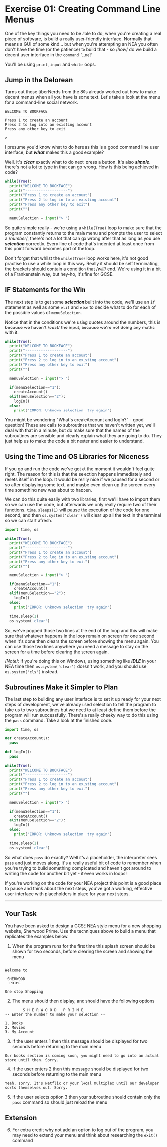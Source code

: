# Exercise 01: Creating Command Line Menus

One of the key things you need to be able to do, when you're creating a real piece of software, is build a really user-friendly interface. Normally that means a GUI of some kind… but when you're attempting an NEA you often don't have the time (or the patience) to build that - so /*how*/ do we build a decent user interface in the `command line`?

You'll be using `print`, `input` and `while` loops.

## Jump in the Delorean

Turns out those überNerds from the 80s already worked out how to make decent menus when all you have is some text. Let's take a look at the menu for a command-line social network.

```
WELCOME TO BOOKFACE
-------------------
Press 1 to create an account
Press 2 to log into an existing account
Press any other key to exit

>

```

I presume you'd know what to do here as this is a good command line user interface, but ***what*** makes this a good example?

Well, it's ***clear*** exactly what to do next, press a button. It's also ***simple***, there's not a lot to type in that can go wrong. How is this being achieved in code?

```python
while(True):
  print("WELCOME TO BOOKFACE")
  print("-------------------")
  print("Press 1 to create an account")
  print("Press 2 to log in to an existing account")
  print("Press any other key to exit")
  print("")

  menuSelection = input("> ")
```

So quite simple really - we're using a `while(True)` loop to make sure that the program constantly returns to the main menu and prompts the user to select a /*number*/, there's not a lot that can go wrong after that as long as you use ***selection*** correctly. Every line of code that's indented at least once from this point forward becomes part of the loop.

Don't forget that whilst the `while(True)` loop works here, it's not good practise to use a while loop in this way. Really it should be self terminating, the brackets should contain a condition that /*will*/ end. We're using it in a bit of a Frankenstein way, but hey-ho, it's fine for GCSE.

## IF Statements for the Win

The next step is to get some ***selection*** built into the code, we'll use an `if` statement as well as some `elif` and `else` to decide what to do for each of the possible values of `menuSelection`.

Notice that in the conditions we're using quotes around the numbers, this is because we haven't /*cast*/ the input, because we're not doing any maths with it.

```python
while(True):
  print("WELCOME TO BOOKFACE")
  print("-------------------")
  print("Press 1 to create an account")
  print("Press 2 to log in to an existing account")
  print("Press any other key to exit")
  print("")

  menuSelection = input("> ")

  if(menuSelection=="1"):
    createAccount()
  elif(menuSelection=="2"):
    logIn()
  else:
    print("ERROR: Unknown selection, try again")
```

You might be wondering "What's createAccount and logIn?" - good question! These are calls to subroutines that we haven't written yet, we'll deal with that in a minute, but do make sure that the names of the subroutines are sensible and clearly explain what they are going to do. They just help us to make the code a bit neater and easier to understand.

## Using the Time and OS Libraries for Niceness

If you go and run the code we've got at the moment it wouldn't feel quite right. The reason for this is that the selection happens immediately and resets itself in the loop. It would be really nice if we paused for a second or so after displaying some text, and maybe even clean up the screen every time something new was about to happen.

We can do this quite easily with two libraries, first we'll have to import them so we can use the code, but afterwards we only really require two of their functions. `time.sleeps(1)` will pause the execution of the code for one second, and then `os.system('clear')` will clear up all the text in the terminal so we can start afresh.

```python
import time, os

while(True):
  print("WELCOME TO BOOKFACE")
  print("-------------------")
  print("Press 1 to create an account")
  print("Press 2 to log in to an existing account")
  print("Press any other key to exit")
  print("")

  menuSelection = input("> ")

  if(menuSelection=="1"):
    createAccount()
  elif(menuSelection=="2"):
    logIn()
  else:
    print("ERROR: Unknown selection, try again")

  time.sleep(1)
  os.system('clear')

```

So, we've popped those two lines at the end of the loop  and this will make sure that whatever happens in the loop remain on screen for one second when it's done then clears the screen before showing the menu again. You can use those two lines anywhere you need a message to stay on the screen for a time before clearing the screen again.

/*Note*/: If you're doing this on Windows, using something like ***IDLE*** in your NEA time then `os.system('clear')` doesn't work, and you should use `os.system('cls')` instead.

## Subroutines Make it Simpler to Plan

The last step to building any user interface is to set it up ready for your next steps of development, we've already used selection to tell the program to take us to two subroutines but we need to at least define them before the program will run successfully. There's a really cheeky way to do this using the `pass` command. Take a look at the finished code.

```python
import time, os

def createAccount():
  pass

def logIn():
  pass

while(True):
  print("WELCOME TO BOOKFACE")
  print("-------------------")
  print("Press 1 to create an account")
  print("Press 2 to log in to an existing account")
  print("Press any other key to exit")
  print("")

  menuSelection = input("> ")

  if(menuSelection=="1"):
    createAccount()
  elif(menuSelection=="2"):
    logIn()
  else:
    print("ERROR: Unknown selection, try again")

  time.sleep(1)
  os.system('clear')
```

So what does `pass` do exactly? Well it's a placeholder, the interpreter sees `pass` and just moves along. It's a really useful bit of code to remember when you're trying to build something complicated and haven't got around to writing the code for another bit yet - it even works in loops!

If you're working on the code for your NEA project this point is a good place to pause and think about the next steps, you've got a working, effective user interface with placeholders in place for your next steps.

---

## Your Task

You have been asked to design a GCSE NEA style menu for a new shopping website, Sherwood Prime. Use the techniques above to build a menu that replicates the examples below.

1. When the program runs for the first time this splash screen should be shown for two seconds, before clearing the screen and showing the menu

```

Welcome to

 SHERWOOD
  PRIME

One stop Shopping
```

2. The menu should then display, and should have the following options

```
        S H E R W O O D   P R I M E
-- Enter the number to make your selection --

1. Books
2. Movies
3. My Account
```

3. If the user enters 1 then this message should be displayed for two seconds before returning to the main menu
```
Our books section is coming soon, you might need to go into an actual store until then. Sorry.
``` 

4. If the user enters 2 then this message should be displayed for two seconds before returning to the main menu

```
Yeah, sorry. It's Netflix or your local multiplex until our developer sorts themselves out. Sorry.
```

5. If the user selects option 3 then your subroutine should contain only the `pass` command so should just reload the menu

## Extension

6. For extra credit why not add an option to log out of the program, you may need to extend your menu and think about researching the `exit()` command




